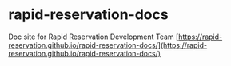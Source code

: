 # rapid-reservation-docs

Doc site for Rapid Reservation Development Team
[https://rapid-reservation.github.io/rapid-reservation-docs/](https://rapid-reservation.github.io/rapid-reservation-docs/)
